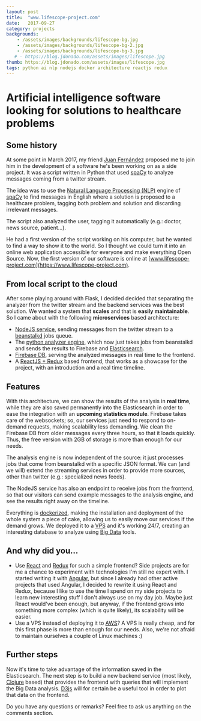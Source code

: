 ```yaml
---
layout: post
title:  "www.lifescope-project.com"
date:   2017-09-27
category: projects
backgrounds:
    - /assets/images/backgrounds/lifescope-bg.jpg
    - /assets/images/backgrounds/lifescope-bg-2.jpg
    - /assets/images/backgrounds/lifescope-bg-3.jpg
   # - https://blog.jdonado.com/assets/images/lifescope.jpg
thumb: https://blog.jdonado.com/assets/images/lifescope.jpg
tags: python ai nlp nodejs docker architecture reactjs redux
---
```


# Artificial intelligence software looking for solutions to healthcare problems

## Some history

At some point in March 2017, my friend [Juan Fernández](https://www.linkedin.com/in/juanff/) proposed me to join him in the development of a software he's been working on as a side project. It was a script written in Python that used [spaCy](https://spacy.io/) to analyze messages coming from a twitter stream.

The idea was to use the [Natural Language Processing (NLP)](https://en.wikipedia.org/wiki/Natural_language_processing) engine of [spaCy](https://spacy.io/) to find messages in English where a solution is proposed to a healthcare problem, tagging both problem and solution and discarding irrelevant messages.

The script also analyzed the user, tagging it automatically (e.g.: doctor, news source, patient...).

He had a first version of the script working on his computer, but he wanted to find a way to show it to the world. So I thought we could turn it into an online web application accessible for everyone and make everything Open Source. Now, the first version of our software is online at [www.lifescope-project.com](https://www.lifescope-project.com).

## From local script to the cloud

After some playing around with Flask, I decided decided that separating the analyzer from the twitter stream and the backend services was the best solution. We wanted a system that **scales** and that is **easily maintainable**. So I came about with the following **microservices** based architecture:

- [NodeJS service](https://github.com/fjrd84/health-nlp-node), sending messages from the twitter stream to a [beanstalkd](http://kr.github.io/beanstalkd/) jobs queue.
- The [python analyzer engine](https://github.com/fjrd84/health-nlp-analysis), which now just takes jobs from beanstalkd and sends the results to Firebase and [Elasticsearch](https://www.elastic.co/products/elasticsearch).
- [Firebase DB](https://firebase.google.com), serving the analyzed messages in real time to the frontend.
- A [ReactJS + Redux](https://github.com/fjrd84/health-nlp-react) based frontend, that works as a showcase for the project, with an introduction and a real time timeline.

## Features

With this architecture, we can show the results of the analysis in **real time**, while they are also saved permanently into the Elasticsearch in order to ease the integration with an **upcoming statistics module**. Firebase takes care of the websockets; so, our services just need to respond to on-demand requests, making scalability less demanding. We clean the Firebase DB from older messages every three hours, so that it loads quickly. Thus, the free version with 2GB of storage is more than enough for our needs.

The analysis engine is now independent of the source: it just processes jobs that come from beanstalkd with a specific JSON format. We can (and we will) extend the streaming services in order to provide more sources, other than twitter (e.g.: specialized news feeds).

The NodeJS service has also an endpoint to receive jobs from the frontend, so that our visitors can send example messages to the analysis engine, and see the results right away on the timeline.

Everything is [dockerized](https://www.docker.com/), making the installation and deployment of the whole system a piece of cake, allowing us to easily move our services if the demand grows. We deployed it to a [VPS](https://en.wikipedia.org/wiki/Virtual_private_server) and it's working 24/7, creating an interesting database to analyze using [Big Data](https://en.wikipedia.org/wiki/Big_data) tools.

## And why did you...

- Use [React](https://facebook.github.io/react/) and [Redux](http://redux.js.org/) for such a simple frontend? Side projects are for me a chance to experiment with technologies I'm still no expert with. I started writing it with [Angular](https://github.com/fjrd84/health-nlp-frontend), but since I already had other active projects that used Angular, I decided to rewrite it using React and Redux, because I like to use the time I spend on my side projects to learn new interesting stuff I don't always use on my day job. Maybe just React would've been enough, but anyway, if the frontend grows into something more complex (which is quite likely), its scalability will be easier.
- Use a VPS instead of deploying it to [AWS](https://aws.amazon.com)? A VPS is really cheap, and for this first phase is more than enough for our needs. Also, we're not afraid to maintain ourselves a couple of Linux machines :)


## Further steps

Now it's time to take advantage of the information saved in the Elasticsearch. The next step is to build a new backend service (most likely, [Clojure](https://clojure.org/) based) that provides the frontend with queries that will implement the Big Data analysis. [D3js](https://d3js.org/) will for certain be a useful tool in order to plot that data on the frontend.

Do you have any questions or remarks? Feel free to ask us anything on the comments section.